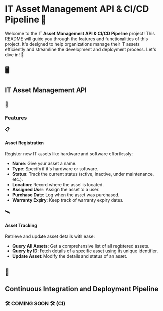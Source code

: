 #  <h1>IT Asset Management API & CI/CD Pipeline 🚀</h1>

Welcome to the **IT Asset Management API & CI/CD Pipeline** project! This README will guide you through the features and functionalities of this project. It's designed to help organizations manage their IT assets efficiently and streamline the development and deployment process. Let's dive in! 🌊

## 🖥️ <h2>IT Asset Management API</h2>

### 🌟 <h3>Features</h3>

#### 📋 <h4>Asset Registration</h4>
Register new IT assets like hardware and software effortlessly:
- **Name**: Give your asset a name.
- **Type**: Specify if it's hardware or software.
- **Status**: Track the current status (active, inactive, under maintenance, etc.).
- **Location**: Record where the asset is located.
- **Assigned User**: Assign the asset to a user.
- **Purchase Date**: Log when the asset was purchased.
- **Warranty Expiry**: Keep track of warranty expiry dates.

#### 🛰️ <h4>Asset Tracking</h4>
Retrieve and update asset details with ease:
- **Query All Assets**: Get a comprehensive list of all registered assets.
- **Query by ID**: Fetch details of a specific asset using its unique identifier.
- **Update Asset**: Modify the details and status of an asset.


## 🔄 <h2>Continuous Integration and Deployment Pipeline</h2>

### <h3> 🛠️ COMING SOON 🛠️ (CI)</h3>


